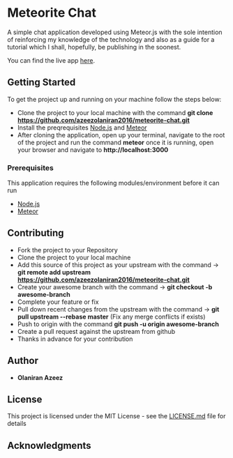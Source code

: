 # Meteorite Chat

A simple chat application developed using Meteor.js with the sole intention of reinforcing my knowledge of the technology and also as a guide for a tutorial which I shall, hopefully, be publishing in the soonest.

You can find the live app [here](http://meteorite-chat.herokuapp.com/).

## Getting Started
To get the project up and running on your machine follow the steps below:
- Clone the project to your local machine with the command **git clone https://github.com/azeezolaniran2016/meteorite-chat.git**
- Install the preqrequisites [Node.js](nodejs.org) and [Meteor](meteorjs.com)
- After cloning the application, open up your terminal, navigate to the root of the project and run the command **meteor** once it is running, open your browser and navigate to **http://localhost:3000**

### Prerequisites

This application requires the following modules/environment before it can run

- [Node.js](https://nodejs.org/en/)
- [Meteor](https://nodejs.org/en/)

## Contributing
* Fork the project to your Repository
* Clone the project to your local machine
* Add this source of this project as your upstream with the command -> **git remote add upstream https://github.com/azeezolaniran2016/meteorite-chat.git**
* Create your awesome branch with the command -> **git checkout -b awesome-branch**
* Complete your feature or fix
* Pull down recent changes from the upstream with the command -> **git pull upstream --rebase master** (Fix any merge conflicts if exists)
* Push to origin with the command **git push -u origin awesome-branch**
* Create a pull request against the upstream from github
* Thanks in advance for your contribution


## Author

* **Olaniran Azeez**


## License

This project is licensed under the MIT License - see the [LICENSE.md](LICENSE.md) file for details

## Acknowledgments

